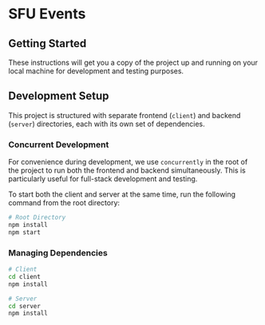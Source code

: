 # SFU Events

## Getting Started
These instructions will get you a copy of the project up and running on your local machine for development and testing purposes.

## Development Setup

This project is structured with separate frontend (`client`) and backend (`server`) directories, each with its own set of dependencies.

### Concurrent Development

For convenience during development, we use `concurrently` in the root of the project to run both the frontend and backend simultaneously. This is particularly useful for full-stack development and testing.

To start both the client and server at the same time, run the following command from the root directory:

```bash
# Root Directory
npm install
npm start
```

### Managing Dependencies
```bash
# Client
cd client 
npm install
```
```bash
# Server
cd server 
npm install
```



